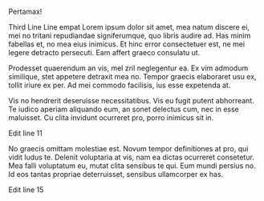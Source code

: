 Pertamax!

Third Line
Line empat
Lorem ipsum dolor sit amet, mea natum discere ei, mei no tritani repudiandae signiferumque, quo libris audire ad. Has minim fabellas et, no mea eius inimicus. Et hinc error consectetuer est, ne mei legere detracto persecuti. Eam affert graeco consulatu ut.

Prodesset quaerendum an vis, mel zril neglegentur ea. Ex vim admodum similique, stet appetere detraxit mea no. Tempor graecis elaboraret usu ex, tollit iriure ex per. Ad mei commodo facilisis, ius esse expetenda at.

Vis no hendrerit deseruisse necessitatibus. Vis eu fugit putent abhorreant. Te iudico aperiam aliquando eum, an sonet delectus cum, nec in esse maluisset. Cu clita invidunt ocurreret pro, porro inimicus sit in.

Edit line 11

No graecis omittam molestiae est. Novum tempor definitiones at pro, qui vidit ludus te. Delenit voluptaria at vis, nam ea dictas ocurreret consetetur. Mea falli voluptatum eu, mutat clita sensibus te qui. Eum mundi persius no. Id eos tantas propriae deterruisset, sensibus ullamcorper ex has.

Edit line 15